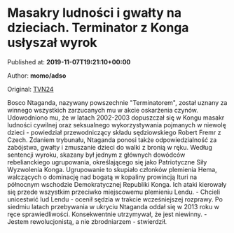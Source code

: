 
# Masakry ludności i gwałty na dzieciach. Terminator z Konga usłyszał wyrok

Published at: **2019-11-07T19:21:10+00:00**

Author: **momo/adso**

Original: [TVN24](https://www.tvn24.pl/wiadomosci-ze-swiata,2/bosco-ntaganda-kongijski-terminator-skazany-przez-mtk-w-hadze,983748.html)

Bosco Ntaganda, nazywany powszechnie "Terminatorem", został uznany za winnego wszystkich zarzucanych mu w akcie oskarżenia czynów.
Udowodniono mu, że w latach 2002-2003 dopuszczał się w Kongu masakr ludności cywilnej oraz seksualnego wykorzystywania pojmanych w niewolę dzieci - powiedział przewodniczący składu sędziowskiego Robert Fremr z Czech.
Zdaniem trybunału, Ntaganda ponosi także odpowiedzialność za zabójstwa, gwałty i zmuszanie dzieci do walki z bronią w ręku. Według sentencji wyroku, skazany był jednym z głównych dowódców rebelianckiego ugrupowania, określającego się jako Patriotyczne Siły Wyzwolenia Konga.
Ugrupowanie to skupiało członków plemienia Hema, walczących o dominację nad bogatą w kopaliny prowincją Ituri na północnym wschodzie Demokratycznej Republiki Konga. Ich ataki kierowały się przede wszystkim przeciwko miejscowemu plemieniu Lendu. - Chcieli unicestwić lud Lendu - ocenił sędzia w trakcie wcześniejszej rozprawy.
Po siedmiu latach przebywania w ukryciu Ntaganda oddał się w 2013 roku w ręce sprawiedliwości. Konsekwentnie utrzymywał, że jest niewinny. - Jestem rewolucjonistą, a nie zbrodniarzem - stwierdził.
